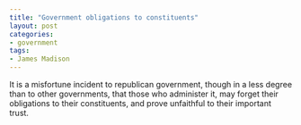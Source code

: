 ```yaml
---
title: "Government obligations to constituents"
layout: post
categories:
- government
tags:
- James Madison
---
```


It is a misfortune incident to republican government, though in a less degree than to other governments, that those who administer it, may forget their obligations to their constituents, and prove unfaithful to their important trust.

